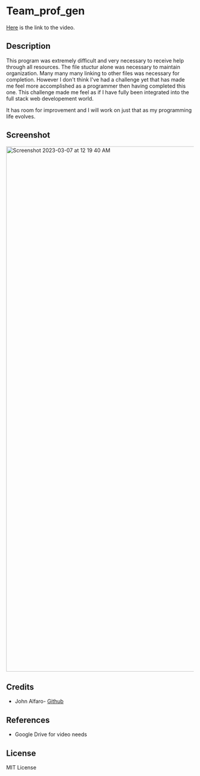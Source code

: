 # Team_prof_gen

[Here](https://drive.google.com/file/d/1ubcNWQKtw39A2BkpGkNFq_p0TKWOC5Jv/view) is the link to the video. 

## Description

This program was extremely difficult and very necessary to receive help through all resources. The file stuctur alone was necessary to maintain organization. Many many many linking to other files was necessary for completion. However I don't think I've had a challenge yet that has made me feel more accomplished as a programmer then having completed this one. This challenge made me feel as if I have fully been integrated into the full stack web developement world. 

It has room for improvement and I will work on just that as my programming life evolves.

## Screenshot
<img width="1411" alt="Screenshot 2023-03-07 at 12 19 40 AM" src="https://user-images.githubusercontent.com/118412985/223337165-346cae8e-f1dd-42ef-97be-a3904b436064.png">

## Credits

- John Alfaro- [Github](https://github.com/jdalfaro4) 

## References 

- Google Drive for video needs


## License

MIT License